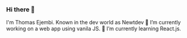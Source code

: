 ### Hi there 👋
I'm Thomas Ejembi. Known in the dev world as Newtdev
🔭 I’m currently working on a web app using vanila JS.
🌱 I’m currently learning React.js.



<!--
**Newtdev/Newtdev** is a ✨ _special_ ✨ repository because its `README.md` (this file) appears on your GitHub profile.

Here are some ideas to get you started:

- 🔭 I’m currently working on ...
- 🌱 I’m currently learning ...
- 👯 I’m looking to collaborate on ...
- 🤔 I’m looking for help with ...
- 💬 Ask me about ...
- 📫 How to reach me: ...
- 😄 Pronouns: ...
- ⚡ Fun fact: ...
-->

